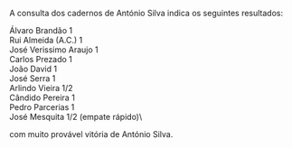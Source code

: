 A consulta dos cadernos de António Silva indica os seguintes resultados:

Álvaro Brandão 1\
Rui Almeida (A.C.) 1\
José Verissimo Araujo 1\
Carlos Prezado 1\
João David 1\
José Serra 1\
Arlindo Vieira 1/2\
Cândido Pereira 1\
Pedro Parcerias 1\
José Mesquita 1/2 (empate rápido)\

com muito provável vitória de António Silva.
